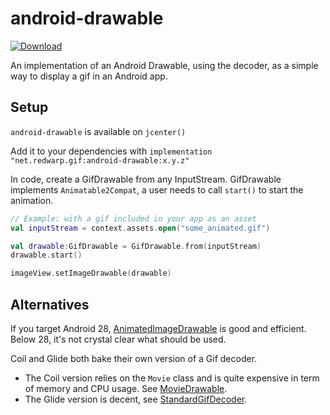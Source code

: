# android-drawable

[ ![Download](https://api.bintray.com/packages/redwarp/maven/gif-android-drawable/images/download.svg) ](https://bintray.com/redwarp/maven/gif-android-drawable/_latestVersion)

An implementation of an Android Drawable, using the decoder, as a simple way to display a gif in an
Android app.

## Setup

`android-drawable` is available on `jcenter()`

Add it to your dependencies with `implementation "net.redwarp.gif:android-drawable:x.y.z"`

In code, create a GifDrawable from any InputStream.
GifDrawable implements `Animatable2Compat`, a user needs to call `start()` to start the animation.

```kotlin
// Example: with a gif included in your app as an asset
val inputStream = context.assets.open("some_animated.gif")

val drawable:GifDrawable = GifDrawable.from(inputStream)
drawable.start()

imageView.setImageDrawable(drawable)
```

## Alternatives

If you target Android 28, [AnimatedImageDrawable](https://developer.android.com/reference/android/graphics/drawable/AnimatedImageDrawable) is good and efficient.
Below 28, it's not crystal clear what should be used.

Coil and Glide both bake their own version of a Gif decoder.

- The Coil version relies on the `Movie` class and is quite expensive in term of memory and CPU usage. See [MovieDrawable](https://github.com/coil-kt/coil/blob/master/coil-gif/src/main/java/coil/drawable/MovieDrawable.kt).
- The Glide version is decent, see [StandardGifDecoder](https://github.com/bumptech/glide/blob/master/third_party/gif_decoder/src/main/java/com/bumptech/glide/gifdecoder/StandardGifDecoder.java).
